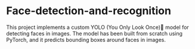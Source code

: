 # Face-detection-and-recognition

This project implements a custom YOLO (You Only Look Once)👀 model for detecting faces in images. The model has been built from scratch using PyTorch, and it predicts bounding boxes around faces in images.
